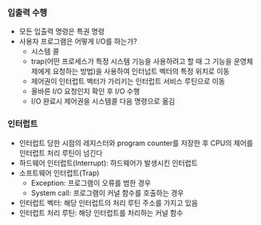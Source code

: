 ### 입출력 수행
- 모든 입출력 명령은 특권 명령
- 사용자 프로그램은 어떻게 I/O를 하는가?
  + 시스템 콜
  + trap(어떤 프로세스가 특정 시스템 기능을 사용하려고 할 때 그 기능을 운영체제에게 요청하는 방법)을 사용하여 인터넙트 벡터의 특정 위치로 이동
  + 제어권이 인터럽트 벡터가 가리키는 인터럽트 서비스 루틴으로 이동
  + 올바른 I/O 요청인지 확인 후 I/O 수행
  + I/O 완료시 제어권을 시스템콜 다음 명령으로 옮김

### 인터럽트
- 인터럽트 당한 시점의 레지스터와 program counter를 저장한 후 CPU의 제어를 인터럽트 처리 루틴이 넘긴다
- 하드웨어 인터럽트(Interrupt): 하드웨어가 발생시킨 인터럽트
- 소프트웨어 인터럽트(Trap)
  + Exception: 프로그램이 오류를 범한 경우
  + System call: 프로그램이 커널 함수를 호출하는 경우
- 인터럽트 벡터: 해당 인터럽트의 처리 루틴 주소를 가지고 있음
- 인터럽트 처리 루틴: 해당 인터럽트를 처리하는 커널 함수
